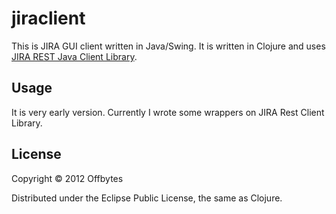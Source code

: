 # jiraclient

This is JIRA GUI client written in Java/Swing. It is written in Clojure and uses [JIRA REST Java Client Library](https://studio.atlassian.com/wiki/display/JRJC/Home).

## Usage

It is very early version. Currently I wrote some wrappers on JIRA Rest Client Library.


## License

Copyright © 2012 Offbytes

Distributed under the Eclipse Public License, the same as Clojure.
